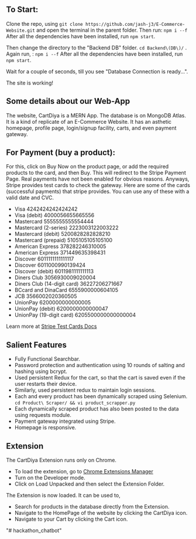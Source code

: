 ## To Start:

Clone the repo, using ```git clone https://github.com/jash-j3/E-Commerce-Website.git``` and open the terminal in the parent folder.
Then run: ```npm i --f```
After all the dependencies have been installed, run ```npm start```.

Then change the directory to the "Backend DB" folder. ```cd Backend\(DB\)/``` .
Again run, : ```npm i --f```
After all the dependencies have been installed, run ```npm start```.


Wait for a couple of seconds, till you see "Database Connection is ready...".

The site is working!

## Some details about our Web-App
The website, CartDiya is a MERN App. The database is on MongoDB Atlas. It is a kind of replicate of an E-Commerce Website. It has an asthetic homepage, profile page, login/signup facility, carts, and even payment gateway. 

## For Payment (buy a product):
For this, click on Buy Now on the product page, or add the required products to the card, and then Buy. This will redirect to the Stripe Payment Page.
Real payments have not been enabled for obvious reasons. Anyways, Stripe provides test cards to check the gateway. Here are some of the cards (successful payments) that stripe provides. You can use any of these with a valid date and CVC.
* Visa	4242424242424242
* Visa (debit)	4000056655665556
* Mastercard	5555555555554444
* Mastercard (2-series)	2223003122003222
* Mastercard (debit)	5200828282828210
* Mastercard (prepaid)	5105105105105100
* American Express	378282246310005
* American Express	371449635398431
* Discover	6011111111111117
* Discover	6011000990139424
* Discover (debit)	6011981111111113
* Diners Club	3056930009020004
* Diners Club (14-digit card)	36227206271667
* BCcard and DinaCard	6555900000604105
* JCB	3566002020360505
* UnionPay	6200000000000005
* UnionPay (debit)	6200000000000047
* UnionPay (19-digit card)	6205500000000000004


Learn more at [Stripe Test Cards Docs](https://stripe.com/docs/testing)


##  Salient Features
* Fully Functional Searchbar.
* Password protection and authentication using 10 rounds of salting and hashing using bcrypt.
* Used persistent Redux for the cart, so that the cart is saved even if the user restarts their device.
* Similarly, used persistent redux to maintain login sessions.
* Each and every product has been dynamically scraped using Selenium. ```cd Product\ Scraper/ && vi product_scrapper.py```
* Each dynamically scraped product has also been posted to the data using requests module.
* Payment gateway integrated using Stripe.
* Homepage is responsive.

## Extension
The CartDiya Extension runs only on Chrome.
* To load the extension, go to [Chrome Extensions Manager](chrome://extensions/)
* Turn on the Developer mode.
* Click on Load Unpacked and then select the Extension Folder.

The Extension is now loaded.
It can be used to,
* Search for products in the database directly from the Extension.
* Navigate to the HomePage of the website by clicking the CartDiya icon.
* Navigate to your Cart by clicking the Cart icon.
  
"# hackathon_chatbot" 

